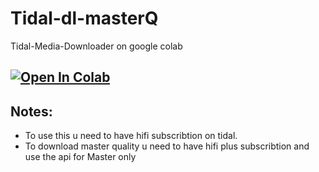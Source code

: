 # Tidal-dl-masterQ
Tidal-Media-Downloader on google colab

## <a href="https://colab.research.google.com/github/tmatzxzone/tidal-dl-masterQ/blob/main/tidal_dl.ipynb" target="_parent"><img src="https://colab.research.google.com/assets/colab-badge.svg" alt="Open In Colab"/></a>

## **Notes:**
- To use this u need to have hifi subscribtion on tidal.
- To download master quality u need to have hifi plus subscribtion and use the api for Master only
